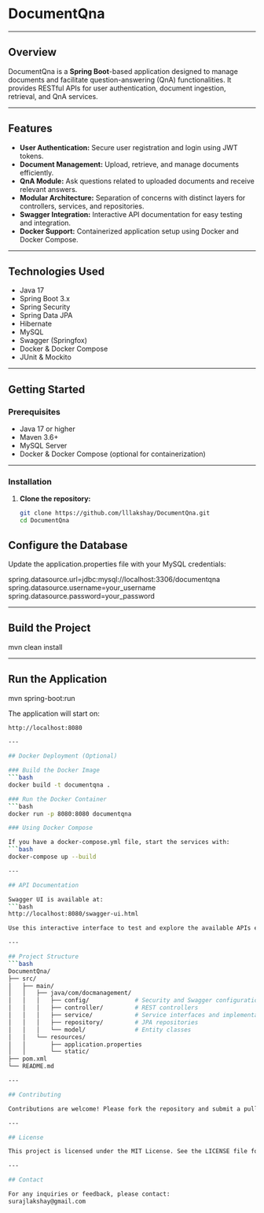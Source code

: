 # DocumentQna

---

## Overview

DocumentQna is a **Spring Boot**-based application designed to manage documents and facilitate question-answering (QnA) functionalities. It provides RESTful APIs for user authentication, document ingestion, retrieval, and QnA services.

---

## Features

- **User Authentication:** Secure user registration and login using JWT tokens.
- **Document Management:** Upload, retrieve, and manage documents efficiently.
- **QnA Module:** Ask questions related to uploaded documents and receive relevant answers.
- **Modular Architecture:** Separation of concerns with distinct layers for controllers, services, and repositories.
- **Swagger Integration:** Interactive API documentation for easy testing and integration.
- **Docker Support:** Containerized application setup using Docker and Docker Compose.

---

## Technologies Used

- Java 17
- Spring Boot 3.x
- Spring Security
- Spring Data JPA
- Hibernate
- MySQL
- Swagger (Springfox)
- Docker & Docker Compose
- JUnit & Mockito

---

## Getting Started

### Prerequisites

- Java 17 or higher
- Maven 3.6+
- MySQL Server
- Docker & Docker Compose (optional for containerization)

---

### Installation

1. **Clone the repository:**

   ```bash
   git clone https://github.com/lllakshay/DocumentQna.git
   cd DocumentQna


## Configure the Database

Update the application.properties file with your MySQL credentials:

spring.datasource.url=jdbc:mysql://localhost:3306/documentqna
spring.datasource.username=your_username
spring.datasource.password=your_password

---

## Build the Project

   mvn clean install

---

## Run the Application

mvn spring-boot:run

The application will start on: 

   ```bash
   http://localhost:8080

---

## Docker Deployment (Optional)

### Build the Docker Image
   ```bash
   docker build -t documentqna .

### Run the Docker Container
   ```bash
   docker run -p 8080:8080 documentqna

### Using Docker Compose

If you have a docker-compose.yml file, start the services with:
   ```bash
   docker-compose up --build

---

## API Documentation

Swagger UI is available at:
   ```bash
   http://localhost:8080/swagger-ui.html

Use this interactive interface to test and explore the available APIs easily.

---

## Project Structure
   ```bash
   DocumentQna/
   ├── src/
   │   ├── main/
   │   │   ├── java/com/docmanagement/
   │   │   │   ├── config/             # Security and Swagger configurations
   │   │   │   ├── controller/         # REST controllers
   │   │   │   ├── service/            # Service interfaces and implementations
   │   │   │   ├── repository/         # JPA repositories
   │   │   │   └── model/              # Entity classes
   │   │   └── resources/
   │   │       ├── application.properties
   │   │       └── static/
   ├── pom.xml
   └── README.md

---

## Contributing

Contributions are welcome! Please fork the repository and submit a pull request for any enhancements or bug fixes.

---

## License

This project is licensed under the MIT License. See the LICENSE file for details.

---

## Contact

For any inquiries or feedback, please contact:  
surajlakshay@gmail.com
